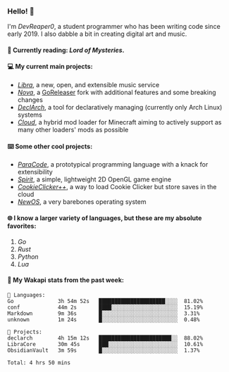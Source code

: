 ### Hello! 👋

I'm _DevReaper0_, a student programmer who has been writing code since early 2019. I also dabble a bit in creating digital art and music.

#### 📖 Currently reading: *Lord of Mysteries*.

#### 💻 My current main projects:

-   _[Libra](https://github.com/LibraMusic)_, a new, open, and extensible music service
-   _[Nova](https://github.com/LibraMusic/Nova)_, a [GoReleaser](https://github.com/goreleaser/goreleaser) fork with additional features and some breaking changes
-   _[DeclArch](https://github.com/DevReaper0/declarch)_, a tool for declaratively managing (currently only Arch Linux) systems
-   _[Cloud](https://github.com/CloudLoaderMC/CloudLoader)_, a hybrid mod loader for Minecraft aiming to actively support as many other loaders' mods as possible

#### ⌨️ Some other cool projects:

-   _[ParaCode](https://github.com/ParaCodeLang/ParaCode)_, a prototypical programming language with a knack for extensibility
-   _[Spirit](https://gitlab.com/DevReaper0/SpiritEngine)_, a simple, lightweight 2D OpenGL game engine
-   _[CookieClicker++](https://github.com/DevReaper0/CookieClickerPlusPlus)_, a way to load Cookie Clicker but store saves in the cloud
-   _[NewOS](https://github.com/DevReaper0/NewOS)_, a very barebones operating system

#### 🌐 I know a larger variety of languages, but these are my absolute favorites:

1. _Go_
2. _Rust_
3. _Python_
4. _Lua_

#### 📡 My Wakapi stats from the past week:

```text
💾 Languages:
Go              3h 54m 52s   █████████████████████░░░░  81.02%
conf            44m 2s       ████░░░░░░░░░░░░░░░░░░░░░  15.19%
Markdown        9m 36s       █░░░░░░░░░░░░░░░░░░░░░░░░  3.31%
unknown         1m 24s       █░░░░░░░░░░░░░░░░░░░░░░░░  0.48%

💼 Projects:
declarch        4h 15m 12s   ███████████████████████░░  88.02%
LibraCore       30m 45s      ███░░░░░░░░░░░░░░░░░░░░░░  10.61%
ObsidianVault   3m 59s       █░░░░░░░░░░░░░░░░░░░░░░░░  1.37%

Total: 4 hrs 50 mins
```
